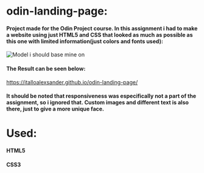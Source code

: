 # odin-landing-page:

#### Project made for the Odin Project course. In this assignment i had to make a website using just HTML5 and CSS that looked as much as possible as this one with limited information(just colors and fonts used):

![Model i should base mine on](https://cdn.statically.io/gh/TheOdinProject/curriculum/main/foundations/html_css/project/odin-project.png)

#### The Result can be seen below:

https://italloalexsander.github.io/odin-landing-page/

#### It should be noted that responsiveness was especifically not a part of the assignment, so i ignored that. Custom images and different text is also there, just to give a more unique face.

# Used:

#### HTML5
#### CSS3
